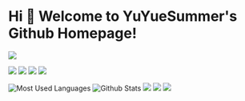 # Hi 🎉 Welcome to YuYueSummer's Github Homepage!

<img src="https://readme-typing-svg.herokuapp.com/?lines=Welcome,%20visitor!;Hello%20Github%20World!&font=Roboto" />

<p>
<img src="https://img.shields.io/static/v1?label=Program&message=Python&color=blue"/>
<a href="https://blog.csdn.net/LinYizhou00"><img src="https://img.shields.io/static/v1?label=Blog&message=CSDN&color=red"/></a>
<a href="https://space.bilibili.com/1513364019"><img src="https://img.shields.io/static/v1?label=Video&message=Bilibili&color=cyan"/></a>
<img src="https://visitor-badge.glitch.me/badge?page_id=https://github.com/LinYizhou00&right_color=red" />
</p>

![Most Used Languages](https://github-readme-stats.vercel.app/api/top-langs/?username=LinYizhou00&theme=dark&layout=compact)
![Github Stats](https://github-readme-stats.vercel.app/api?username=LinYizhou00&show_icons=true&theme=dark&count_private=true)
![](https://stats.justsong.cn/api/csdn?id=LinYizhou00&theme=dark)
![](https://stats.justsong.cn/api/bilibili/?id=1513364019&theme=dark)
![](https://activity-graph.herokuapp.com/graph?username=LinYizhou00&theme=github)
